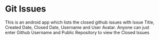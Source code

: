 # Git Issues
This is an android app which lists the closed github issues with Issue Title, Created Date, Closed Date, Username and User Avatar. Anyone can just enter Github Username and Public Repository to view the Closed Issues

